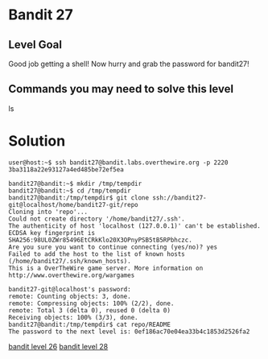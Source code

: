 <h1>Bandit 27</h1>

<h2 id="level-goal">Level Goal</h2>
<p>Good job getting a shell! Now hurry and grab the password for bandit27!</p>

<h2 id="commands-you-may-need-to-solve-this-level">Commands you may need to solve this level</h2>
<p>ls</p>

<h1>Solution</h1>

```
user@host:~$ ssh bandit27@bandit.labs.overthewire.org -p 2220
3ba3118a22e93127a4ed485be72ef5ea

bandit27@bandit:~$ mkdir /tmp/tempdir
bandit27@bandit:~$ cd /tmp/tempdir
bandit27@bandit:/tmp/tempdir$ git clone ssh://bandit27-git@localhost/home/bandit27-git/repo
Cloning into 'repo'...
Could not create directory '/home/bandit27/.ssh'.
The authenticity of host 'localhost (127.0.0.1)' can't be established.
ECDSA key fingerprint is SHA256:98UL0ZWr85496EtCRkKlo20X3OPnyPSB5tB5RPbhczc.
Are you sure you want to continue connecting (yes/no)? yes
Failed to add the host to the list of known hosts (/home/bandit27/.ssh/known_hosts).
This is a OverTheWire game server. More information on http://www.overthewire.org/wargames

bandit27-git@localhost's password:
remote: Counting objects: 3, done.
remote: Compressing objects: 100% (2/2), done.
remote: Total 3 (delta 0), reused 0 (delta 0)
Receiving objects: 100% (3/3), done.
bandit27@bandit:/tmp/tempdir$ cat repo/README
The password to the next level is: 0ef186ac70e04ea33b4c1853d2526fa2
```

[bandit level 26](bandit/tasks/bandit26.md)
[bandit level 28](bandit/tasks/bandit28.md)
